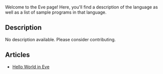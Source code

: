 Welcome to the Eve page! Here, you'll find a description of the language as well as a list of sample programs in that language.

## Description

No description available. Please consider contributing.

## Articles

- [Hello World in Eve](https://sampleprograms.io/projects/hello-world/eve)
